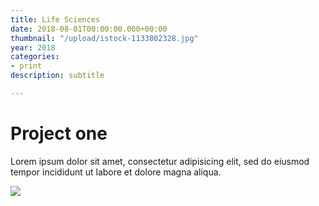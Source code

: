 ```yaml
---
title: Life Sciences
date: 2018-08-01T00:00:00.000+00:00
thumbnail: "/upload/istock-1133802328.jpg"
year: 2018
categories:
- print
description: subtitle

---
```

# Project one

Lorem ipsum dolor sit amet, consectetur adipisicing elit, sed do eiusmod tempor incididunt ut labore et dolore magna aliqua.

![](/upload/photo-1490013616775-3ca8865fb129.jpeg)